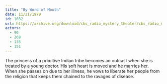 ```yaml
---
title: "By Word of Mouth"
date: 11/21/1979
id: 1032
url: https://archive.org/download/cbs_radio_mystery_theater/cbs_radio_mystery_theater-1001-1050.zip/cbs_radio_mystery_theater-1001-1050%2Fcbsrmt_1032_by_word_of_mouth.mp3
actors:
  - 90
  - 269
  - 135
  - 151
---
```

The princess of a primitive Indian tribe becomes an outcast when she is treated by a young doctor. His soft heart is moved and he marries her. When she passes on due to her illness, he vows to liberate her people from the religion that keeps them chained to the ravages of disease.